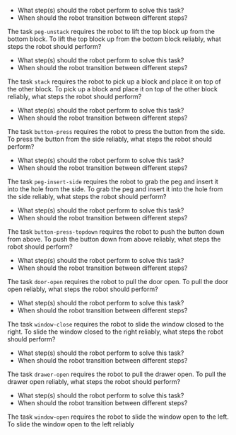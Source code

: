 
- What step(s) should the robot perform to solve this task?
- When should the robot transition between different steps?

The task `peg-unstack` requires the robot to lift the top block up from the bottom block.
To lift the top block up from the bottom block reliably, what steps the robot should perform?
- What step(s) should the robot perform to solve this task?
- When should the robot transition between different steps?

The task `stack` requires the robot to pick up a block and place it on top of the other block.
To pick up a block and place it on top of the other block reliably, what steps the robot should perform?
- What step(s) should the robot perform to solve this task?
- When should the robot transition between different steps?

The task `button-press` requires the robot to press the button from the side.
To press the button from the side reliably, what steps the robot should perform?
- What step(s) should the robot perform to solve this task?
- When should the robot transition between different steps?

The task `peg-insert-side` requires the robot to grab the peg and insert it into the hole from the side.
To grab the peg and insert it into the hole from the side reliably, what steps the robot should perform?
- What step(s) should the robot perform to solve this task?
- When should the robot transition between different steps?

The task `button-press-topdown` requires the robot to push the button down from above.
To push the button down from above reliably, what steps the robot should perform?
- What step(s) should the robot perform to solve this task?
- When should the robot transition between different steps?

The task `door-open` requires the robot to pull the door open.
To pull the door open reliably, what steps the robot should perform?
- What step(s) should the robot perform to solve this task?
- When should the robot transition between different steps?

The task `window-close` requires the robot to slide the window closed to the right.
To slide the window closed to the right reliably, what steps the robot should perform?
- What step(s) should the robot perform to solve this task?
- When should the robot transition between different steps?

The task `drawer-open` requires the robot to pull the drawer open.
To pull the drawer open reliably, what steps the robot should perform?
- What step(s) should the robot perform to solve this task?
- When should the robot transition between different steps?

The task `window-open` requires the robot to slide the window open to the left.
To slide the window open to the left reliably